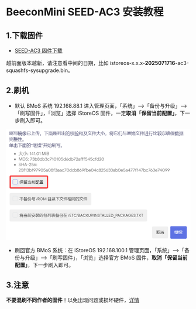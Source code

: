 # BeeconMini SEED-AC3 安装教程

## 1.下载固件

* [SEED-AC3 固件下载](https://site.istoreos.com/firmware/download?devicename=seed-ac3&firmware=iStoreOS)

越前面版本越新，请注意看中间的日期，比如 istoreos-x.x.x-**2025071716**-ac3-squashfs-sysupgrade.bin。

## 2.刷机
* 默认 BMoS 系统 192.168.88.1 进入管理页面，「系统」—>「备份与升级」—>「刷写固件」，「浏览」选择 iStoreOS 固件，一定**取消「保留当前配置」**，下一步刷入即可。

![install.png](./install/seed/seed.png)

* 刷回官方 BMoS 系统：在 iStoreOS 192.168.100.1 管理页面，「系统」—>「备份与升级」—>「刷写固件」，「浏览」选择官方 BMoS 固件，**取消「保留当前配置」**，下一步刷入即可。

## 3.注意
**不要混刷不同作者的固件**！以免出现问题或损坏硬件，[详情](https://github.com/istoreos/istoreos/issues/1012)